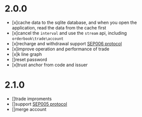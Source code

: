 
2.0.0
====
* [x]cache data to the sqlite database, and when you open the application, read the data from the cache first
* [x]cancel the `interval` and use the `stream` api, including `orderbook\trade\account`
* [x]recharge and withdrawal support [SEP006 protocol](https://github.com/stellar/stellar-protocol/blob/master/ecosystem/sep-0006.md)
* [x]improve operation and performance of trade
* [x]k line graph
* []reset password
* [x]trust anchor from code and issuer


2.1.0
====
* []trade improments
* []support [SEP005 protocol](https://github.com/stellar/stellar-protocol/blob/master/ecosystem/sep-0005.md)
* []merge account

